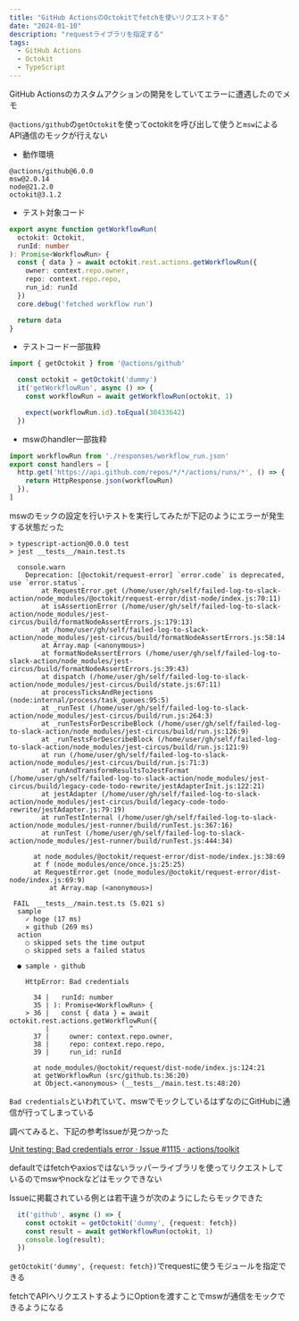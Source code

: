 ```yaml
---
title: "GitHub ActionsのOctokitでfetchを使いリクエストする"
date: "2024-01-10"
description: "requestライブラリを指定する"
tags:
  - GitHub Actions
  - Octokit
  - TypeScript
---
```


GitHub Actionsのカスタムアクションの開発をしていてエラーに遭遇したのでメモ

`@actions/github`の`getOctokit`を使ってoctokitを呼び出して使うと`msw`によるAPI通信のモックが行えない

- 動作環境

```
@actions/github@6.0.0
msw@2.0.14
node@21.2.0
octokit@3.1.2
```

- テスト対象コード

```typescript
export async function getWorkflowRun(
  octokit: Octokit,
  runId: number
): Promise<WorkflowRun> {
  const { data } = await octokit.rest.actions.getWorkflowRun({
    owner: context.repo.owner,
    repo: context.repo.repo,
    run_id: runId
  })
  core.debug('fetched workflow run')

  return data
}
```

- テストコード一部抜粋

```typescript
import { getOctokit } from '@actions/github'

  const octokit = getOctokit('dummy')
  it('getWorkflowRun', async () => {
    const workflowRun = await getWorkflowRun(octokit, 1)

    expect(workflowRun.id).toEqual(30433642)
  })
```

- mswのhandler一部抜粋

```typescript
import workflowRun from './responses/workflow_run.json'
export const handlers = [
  http.get('https://api.github.com/repos/*/*/actions/runs/*', () => {
    return HttpResponse.json(workflowRun)
  }),
]
```

mswのモックの設定を行いテストを実行してみたが下記のようにエラーが発生する状態だった

```shell
> typescript-action@0.0.0 test
> jest __tests__/main.test.ts

  console.warn
    Deprecation: [@octokit/request-error] `error.code` is deprecated, use `error.status`.
        at RequestError.get (/home/user/gh/self/failed-log-to-slack-action/node_modules/@octokit/request-error/dist-node/index.js:70:11)
        at isAssertionError (/home/user/gh/self/failed-log-to-slack-action/node_modules/jest-circus/build/formatNodeAssertErrors.js:179:13)
        at /home/user/gh/self/failed-log-to-slack-action/node_modules/jest-circus/build/formatNodeAssertErrors.js:58:14
        at Array.map (<anonymous>)
        at formatNodeAssertErrors (/home/user/gh/self/failed-log-to-slack-action/node_modules/jest-circus/build/formatNodeAssertErrors.js:39:43)
        at dispatch (/home/user/gh/self/failed-log-to-slack-action/node_modules/jest-circus/build/state.js:67:11)
        at processTicksAndRejections (node:internal/process/task_queues:95:5)
        at _runTest (/home/user/gh/self/failed-log-to-slack-action/node_modules/jest-circus/build/run.js:264:3)
        at _runTestsForDescribeBlock (/home/user/gh/self/failed-log-to-slack-action/node_modules/jest-circus/build/run.js:126:9)
        at _runTestsForDescribeBlock (/home/user/gh/self/failed-log-to-slack-action/node_modules/jest-circus/build/run.js:121:9)
        at run (/home/user/gh/self/failed-log-to-slack-action/node_modules/jest-circus/build/run.js:71:3)
        at runAndTransformResultsToJestFormat (/home/user/gh/self/failed-log-to-slack-action/node_modules/jest-circus/build/legacy-code-todo-rewrite/jestAdapterInit.js:122:21)
        at jestAdapter (/home/user/gh/self/failed-log-to-slack-action/node_modules/jest-circus/build/legacy-code-todo-rewrite/jestAdapter.js:79:19)
        at runTestInternal (/home/user/gh/self/failed-log-to-slack-action/node_modules/jest-runner/build/runTest.js:367:16)
        at runTest (/home/user/gh/self/failed-log-to-slack-action/node_modules/jest-runner/build/runTest.js:444:34)

      at node_modules/@octokit/request-error/dist-node/index.js:38:69
      at f (node_modules/once/once.js:25:25)
      at RequestError.get (node_modules/@octokit/request-error/dist-node/index.js:69:9)
          at Array.map (<anonymous>)

 FAIL  __tests__/main.test.ts (5.021 s)
  sample
    ✓ hoge (17 ms)
    ✕ github (269 ms)
  action
    ○ skipped sets the time output
    ○ skipped sets a failed status

  ● sample › github

    HttpError: Bad credentials

      34 |   runId: number
      35 | ): Promise<WorkflowRun> {
    > 36 |   const { data } = await octokit.rest.actions.getWorkflowRun({
         |                    ^
      37 |     owner: context.repo.owner,
      38 |     repo: context.repo.repo,
      39 |     run_id: runId

      at node_modules/@octokit/request/dist-node/index.js:124:21
      at getWorkflowRun (src/github.ts:36:20)
      at Object.<anonymous> (__tests__/main.test.ts:48:20)
```

`Bad credentials`といわれていて、mswでモックしているはずなのにGitHubに通信が行ってしまっている

調べてみると、下記の参考Issueが見つかった

[Unit testing: Bad credentials error · Issue #1115 · actions/toolkit](https://github.com/actions/toolkit/issues/1115)

<!-- textlint-disable prh -->
defaultではfetchやaxiosではないラッパーライブラリを使ってリクエストしているのでmswやnockなどはモックできない
<!-- textlint-enable prh -->

Issueに掲載されている例とは若干違うが次のようにしたらモックできた

```typescript
  it('github', async () => {
    const octokit = getOctokit('dummy', {request: fetch})
    const result = await getWorkflowRun(octokit, 1)
    console.log(result);
  })
```

`getOctokit('dummy', {request: fetch})`でrequestに使うモジュールを指定できる

fetchでAPIへリクエストするようにOptionを渡すことでmswが通信をモックできるようになる
